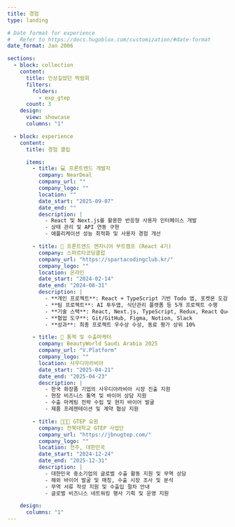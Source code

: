 ```yaml
---
title: 경험
type: landing

# Date format for experience
#   Refer to https://docs.hugoblox.com/customization/#date-format
date_format: Jan 2006

sections:
  - block: collection
    content:
      title: 인상깊었던 박람회
      filters:
        folders:
          - exp_gtep
      count: 3
    design:
      view: showcase
      columns: "1"

  - block: experience
    content:
      title: 경험 클립

      items:
        - title: 💻 프론트엔드 개발자
          company: NearDeal
          company_url: ""
          company_logo: ""
          location: ""
          date_start: "2025-09-07"
          date_end: ""
          description: |
            - React 및 Next.js를 활용한 반응형 사용자 인터페이스 개발
            - 상태 관리 및 API 연동 구현
            - 애플리케이션 성능 최적화 및 사용자 경험 개선

        - title: 🥊 프론트엔드 엔지니어 부트캠프 (React 4기)
          company: 스파르타코딩클럽
          company_url: "https://spartacodingclub.kr/"
          company_logo: ""
          location: 온라인
          date_start: "2024-02-14"
          date_end: "2024-08-31"
          description: |
            - **개인 프로젝트**: React + TypeScript 기반 Todo 앱, 포켓몬 도감, 영화 검색 서비스 개발
            - **팀 프로젝트**: AI 투두앱, 식단관리 플랫폼 등 5개 프로젝트 수행
            - **기술 스택**: React, Next.js, TypeScript, Redux, React Query, Tailwind CSS, Zustand
            - **협업 도구**: Git/GitHub, Figma, Notion, Slack
            - **성과**: 최종 프로젝트 우수상 수상, 동료 평가 상위 10%

        - title: 📢 통역 및 수출마케터
          company: BeautyWorld Saudi Arabia 2025
          company_url: "V.Platform"
          company_logo: ""
          location: 사우디아라비아
          date_start: "2025-04-21"
          date_end: "2025-04-23"
          description: |
            - 한국 화장품 기업의 사우디아라비아 시장 진출 지원
            - 현장 비즈니스 통역 및 바이어 상담 지원
            - 수출 마케팅 전략 수립 및 현지 바이어 발굴
            - 제품 프레젠테이션 및 계약 협상 지원

        - title: 👩🏻‍💼 GTEP 요원
          company: 전북대학교 GTEP 사업단
          company_url: "https://jbnugtep.com/"
          company_logo: ""
          location: 전주, 대한민국
          date_start: "2024-12-24"
          date_end: "2025-12-31"
          description: |
            - 대한민국 중소기업의 글로벌 수출 활동 지원 및 무역 상담
            - 해외 바이어 발굴 및 매칭, 수출 시장 조사 및 분석
            - 무역 서류 작성 지원 및 수출입 절차 안내
            - 글로벌 비즈니스 네트워킹 행사 기획 및 운영 지원

    design:
      columns: "1"
---
```

